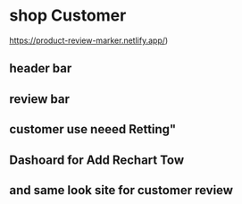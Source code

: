 # shop Customer 

https://product-review-marker.netlify.app/)

## header bar
## review bar
## customer use neeed Retting"
## Dashoard for Add Rechart Tow
## and same look site for customer review